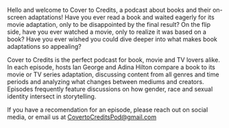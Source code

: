 ---
---

<p>Hello and welcome to Cover to Credits, a podcast about books and their on-screen adaptations! Have you ever read a book and waited eagerly for its movie adaptation, only to be disappointed by the final result? On the flip side, have you ever watched a movie, only to realize it was based on a book? Have you ever wished you could dive deeper into what makes book adaptations so appealing?</p>
<p>Cover to Credits is the perfect podcast for book, movie and TV lovers alike. In each episode, hosts Ian George and Adina Hilton compare a book to its movie or TV series adaptation, discussing content from all genres and time periods and analyzing what changes between mediums and creators. Episodes frequently feature discussions on how gender, race and sexual identity intersect in storytelling.
</p>
<p>If you have a recomendation for an episode, please reach out on social media, or email us at <a target="_blank" href="mailto:covertocreditspod@gmail.com?Subject=Hey%20C2C">CovertoCreditsPod@gmail.com</a></p>